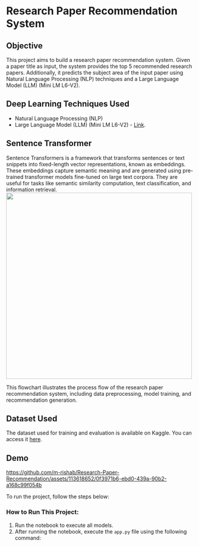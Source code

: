 # Research Paper Recommendation System

## Objective
This project aims to build a research paper recommendation system. Given a paper title as input, the system provides the top 5 recommended research papers. Additionally, it predicts the subject area of the input paper using Natural Language Processing (NLP) techniques and a Large Language Model (LLM) (Mini LM L6-V2).

## Deep Learning Techniques Used
- Natural Language Processing (NLP)
- Large Language Model (LLM) (Mini LM L6-V2) - [Link](https://huggingface.co/sentence-transformers/all-MiniLM-L6-v2).

## Sentence Transformer
Sentence Transformers is a framework that transforms sentences or text snippets into fixed-length vector representations, known as embeddings. These embeddings capture semantic meaning and are generated using pre-trained transformer models fine-tuned on large text corpora. They are useful for tasks like semantic similarity computation, text classification, and information retrieval.
<img src="https://github.com/m-rishab/Research-Paper-Recommendation/assets/113618652/6078f4ab-52f9-4c25-8139-0c605ea85376" width="500" height="500">

This flowchart illustrates the process flow of the research paper recommendation system, including data preprocessing, model training, and recommendation generation.

## Dataset Used
The dataset used for training and evaluation is available on Kaggle. You can access it [here](link_to_kaggle_dataset).

## Demo

https://github.com/m-rishab/Research-Paper-Recommendation/assets/113618652/0f3971b6-ebd0-439a-90b2-a168c99f054b

To run the project, follow the steps below:

### How to Run This Project:
1. Run the notebook to execute all models.
2. After running the notebook, execute the `app.py` file using the following command:
